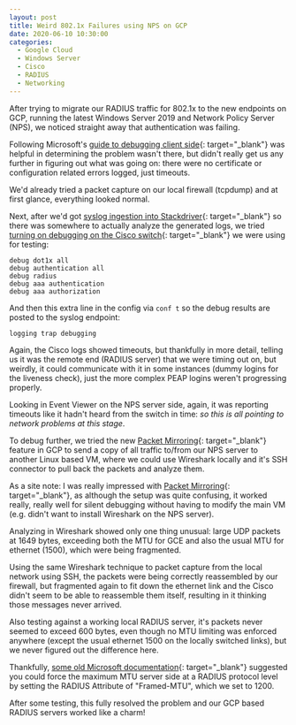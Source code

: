 ```yaml
---
layout: post
title: Weird 802.1x Failures using NPS on GCP
date: 2020-06-10 10:30:00
categories:
  - Google Cloud
  - Windows Server
  - Cisco
  - RADIUS
  - Networking
---
```


After trying to migrate our RADIUS traffic for 802.1x to the new endpoints on GCP, running the latest Windows Server 2019 and Network Policy Server (NPS), we noticed straight away that authentication was failing.

Following Microsoft's [guide to debugging client side](https://docs.microsoft.com/en-us/windows/client-management/data-collection-for-802-authentication){: target="_blank"} was helpful in determining the problem wasn't there, but didn't really get us any further in figuring out what was going on: there were no certificate or configuration related errors logged, just timeouts.

We'd already tried a packet capture on our local firewall (tcpdump) and at first glance, everything looked normal.

Next, after we'd got [syslog ingestion into Stackdriver](https://www.infitialis.com/2020/06/04/syslog-from-on-prem-to-stackdriver-in-gcp/){: target="_blank"} so there was somewhere to actually analyze the generated logs, we tried [turning on debugging on the Cisco switch](https://community.cisco.com/t5/security-documents/802-1x-wired-authentication-on-a-cisco-switch-3550-with-acs-4-2/ta-p/3140855#toc-hId-594963557){: target="_blank"} we were using for testing:

~~~
debug dot1x all
debug authentication all
debug radius
debug aaa authentication
debug aaa authorization
~~~

And then this extra line in the config via `conf t` so the debug results are posted to the syslog endpoint:

~~~
logging trap debugging
~~~

Again, the Cisco logs showed timeouts, but thankfully in more detail, telling us it was the remote end (RADIUS server) that we were timing out on, but weirdly, it could communicate with it in some instances (dummy logins for the liveness check), just the more complex PEAP logins weren't progressing properly.

Looking in Event Viewer on the NPS server side, again, it was reporting timeouts like it hadn't heard from the switch in time: *so this is all pointing to network problems at this stage*.

To debug further, we tried the new [Packet Mirroring](https://cloud.google.com/vpc/docs/packet-mirroring){: target="_blank"} feature in GCP to send a copy of all traffic to/from our NPS server to another Linux based VM, where we could use Wireshark locally and it's SSH connector to pull back the packets and analyze them.

As a site note: I was really impressed with [Packet Mirroring](https://cloud.google.com/vpc/docs/packet-mirroring){: target="_blank"}, as although the setup was quite confusing, it worked really, really well for silent debugging without having to modify the main VM (e.g. didn't want to install Wireshark on the NPS server).

Analyzing in Wireshark showed only one thing unusual: large UDP packets at 1649 bytes, exceeding both the MTU for GCE and also the usual MTU for ethernet (1500), which were being fragmented.

Using the same Wireshark technique to packet capture from the local network using SSH, the packets were being correctly reassembled by our firewall, but fragmented again to fit down the ethernet link and the Cisco didn't seem to be able to reassemble them itself, resulting in it thinking those messages never arrived.

Also testing against a working local RADIUS server, it's packets never seemed to exceed 600 bytes, even though no MTU limiting was enforced anywhere (except the usual ethernet 1500 on the locally switched links), but we never figured out the difference here.

Thankfully, [some old Microsoft documentation](https://support.microsoft.com/en-gb/help/883389/how-to-reduce-the-eap-packet-size-by-using-the-framed-mtu-attribute-in){: target="_blank"} suggested you could force the maximum MTU server side at a RADIUS protocol level by setting the RADIUS Attribute of "Framed-MTU", which we set to 1200.

After some testing, this fully resolved the problem and our GCP based RADIUS servers worked like a charm\!

&nbsp;